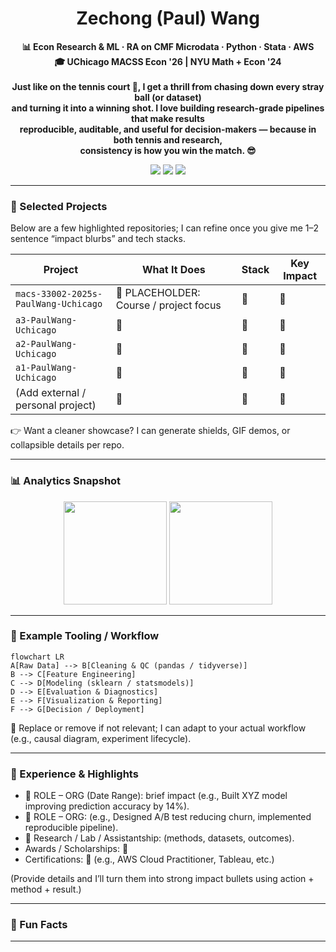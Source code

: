 <!-- Profile Header -->
<h1 align="center"> Zechong (Paul) Wang </h1>
<p align="center">
  <strong>
    📊 Econ Research & ML · RA on CMF Microdata · Python · Stata · AWS <br/>
    🎓 UChicago MACSS Econ '26 | NYU Math + Econ '24
  </strong>
  <br/><br/>
  <strong>
    Just like on the tennis court 🎾, I get a thrill from chasing down every stray ball (or dataset) <br/>
    and turning it into a winning shot. I love building research-grade pipelines that make results <br/>
    reproducible, auditable, and useful for decision-makers — because in both tennis and research, <br/>
    consistency is how you win the match. 😎
  </strong>
</p>

<p align="center">
  <a href="https://github.com/PaulWang-Uchicago"><img src="https://img.shields.io/badge/GitHub-PaulWang--Uchicago-black?logo=github" /></a>
  <a href="https://www.linkedin.com/in/wang1023/"><img src="https://img.shields.io/badge/LinkedIn-Connect-blue?logo=linkedin" /></a>
 <a href="mailto:zw2685@uchicago.edu">
  <img src="https://img.shields.io/badge/Email-Contact-blue?logo=microsoftoutlook&logoColor=white" />
</a>
</p>

---

### 🚀 Selected Projects
Below are a few highlighted repositories; I can refine once you give me 1–2 sentence “impact blurbs” and tech stacks.

| Project | What It Does | Stack | Key Impact |
|---------|--------------|-------|------------|
| `macs-33002-2025s-PaulWang-Uchicago` | 🚧 PLACEHOLDER: Course / project focus | 🚧 | 🚧 |
| `a3-PaulWang-Uchicago` | 🚧 | 🚧 | 🚧 |
| `a2-PaulWang-Uchicago` | 🚧 | 🚧 | 🚧 |
| `a1-PaulWang-Uchicago` | 🚧 | 🚧 | 🚧 |
| (Add external / personal project) | 🚧 | 🚧 | 🚧 |

👉 Want a cleaner showcase? I can generate shields, GIF demos, or collapsible details per repo.

---

### 📊 Analytics Snapshot
<p align="center">
  <img height="165" src="https://github-readme-stats.vercel.app/api?username=PaulWang-Uchicago&show_icons=true&theme=default&hide_border=true" />
  <img height="165" src="https://github-readme-stats.vercel.app/api/top-langs/?username=PaulWang-Uchicago&layout=compact&hide_border=true&langs_count=8" />
</p>

---

### 🧠 Example Tooling / Workflow
```mermaid
flowchart LR
A[Raw Data] --> B[Cleaning & QC (pandas / tidyverse)]
B --> C[Feature Engineering]
C --> D[Modeling (sklearn / statsmodels)]
D --> E[Evaluation & Diagnostics]
E --> F[Visualization & Reporting]
F --> G[Decision / Deployment]
```
🚧 Replace or remove if not relevant; I can adapt to your actual workflow (e.g., causal diagram, experiment lifecycle).

---

### 🏅 Experience & Highlights
- 🚧 ROLE – ORG (Date Range): brief impact (e.g., Built XYZ model improving prediction accuracy by 14%).  
- 🚧 ROLE – ORG: (e.g., Designed A/B test reducing churn, implemented reproducible pipeline).  
- 🚧 Research / Lab / Assistantship: (methods, datasets, outcomes).  
- Awards / Scholarships: 🚧  
- Certifications: 🚧 (e.g., AWS Cloud Practitioner, Tableau, etc.)

(Provide details and I’ll turn them into strong impact bullets using action + method + result.)

---

### 🧩 Fun Facts

---
